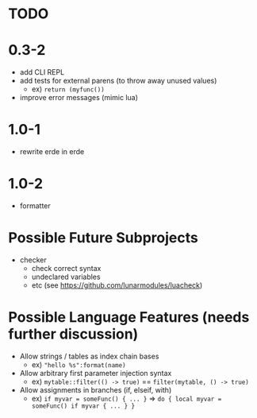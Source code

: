# TODO

# 0.3-2

- add CLI REPL
- add tests for external parens (to throw away unused values)
  - ex) `return (myfunc())`
- improve error messages (mimic lua)

# 1.0-1

- rewrite erde in erde

# 1.0-2

- formatter

# Possible Future Subprojects

- checker
  - check correct syntax
  - undeclared variables
  - etc (see https://github.com/lunarmodules/luacheck)

# Possible Language Features (needs further discussion)
- Allow strings / tables as index chain bases
  - ex) `"hello %s":format(name)`
- Allow arbitrary first parameter injection syntax
  - ex) `mytable::filter(() -> true)` == `filter(mytable, () -> true)`
- Allow assignments in branches (if, elseif, with)
  - ex) `if myvar = someFunc() { ... }` => `do { local myvar = someFunc() if myvar { ... } }`
